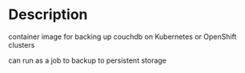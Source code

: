 # Description

container image for backing up couchdb on Kubernetes or OpenShift clusters

can run as a job to backup to persistent storage